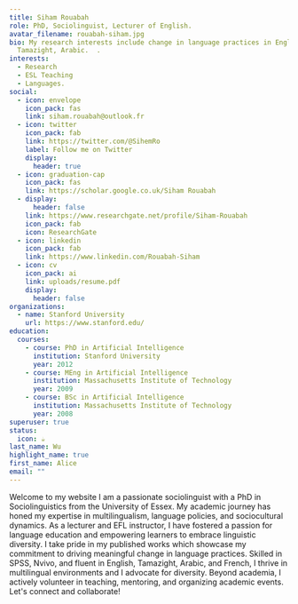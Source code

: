 ```yaml
---
title: Siham Rouabah
role: PhD, Sociolinguist, Lecturer of English.
avatar_filename: rouabah-siham.jpg
bio: My research interests include change in language practices in English,
  Tamazight, Arabic.  .
interests:
  - Research
  - ESL Teaching
  - Languages.
social:
  - icon: envelope
    icon_pack: fas
    link: siham.rouabah@outlook.fr
  - icon: twitter
    icon_pack: fab
    link: https://twitter.com/@SihemRo
    label: Follow me on Twitter
    display:
      header: true
  - icon: graduation-cap
    icon_pack: fas
    link: https://scholar.google.co.uk/Siham Rouabah
  - display:
      header: false
    link: https://www.researchgate.net/profile/Siham-Rouabah
    icon_pack: fab
    icon: ResearchGate
  - icon: linkedin
    icon_pack: fab
    link: https://www.linkedin.com/Rouabah-Siham
  - icon: cv
    icon_pack: ai
    link: uploads/resume.pdf
    display:
      header: false
organizations:
  - name: Stanford University
    url: https://www.stanford.edu/
education:
  courses:
    - course: PhD in Artificial Intelligence
      institution: Stanford University
      year: 2012
    - course: MEng in Artificial Intelligence
      institution: Massachusetts Institute of Technology
      year: 2009
    - course: BSc in Artificial Intelligence
      institution: Massachusetts Institute of Technology
      year: 2008
superuser: true
status:
  icon: ☕️
last_name: Wu
highlight_name: true
first_name: Alice
email: ""
---
```



Welcome to my website I am a passionate sociolinguist with a PhD in Sociolinguistics from the University of Essex. My academic journey has honed my expertise in multilingualism, language policies, and sociocultural dynamics. As a lecturer and EFL instructor, I have fostered a passion for language education and empowering learners to embrace linguistic diversity. I take pride in my published works which showcase my commitment to driving meaningful change in language practices. Skilled in SPSS, Nvivo, and fluent in English, Tamazight, Arabic, and French, I thrive in multilingual environments and I advocate for diversity. Beyond academia, I actively volunteer in teaching, mentoring, and organizing academic events. Let's connect and collaborate!